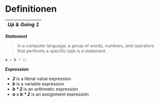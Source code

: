 # Definitionen

| _**Up & Going 1**_ |
|---|

_**Statement**_
> In a computer language, a group of words, numbers, and operators that performs a specific task is a statement.
```javascript
a = b * 2;
```

_**Expression**_
- _**2**_ is a literal value expression
- _**b**_ is a variable expression
- _**b * 2**_ is an arithmetic expression
- _**a = b * 2**_ is an assignment expression
